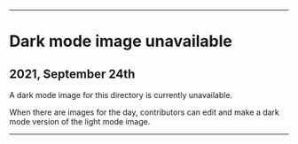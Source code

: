 
***

# Dark mode image unavailable

## 2021, September 24th

A dark mode image for this directory is currently unavailable.

When there are images for the day, contributors can edit and make a dark mode version of the light mode image.

***
